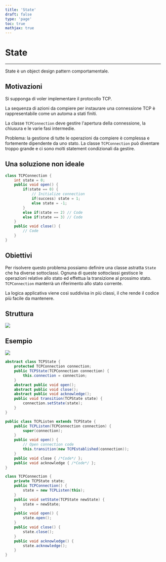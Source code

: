 ```yaml
---
title: 'State'
draft: false
type: 'page'
toc: true
mathjax: true
---
```

# State

---

State è un object design pattern comportamentale.

## Motivazioni

Si supponga di voler implementare il protocollo TCP.

La sequenza di azioni da compiere per instaurare una connessione TCP è rappresentabile come un automa a stati finiti.

La classe `TCPConnection` deve gestire l'apertura della connessione, la chiusura e le varie fasi intermedie.

Problema: la gestione di tutte le operazioni da compiere è complessa e fortemente dipendente da uno stato. La classe `TCPConnection` può diventare troppo grande e ci sono molti statement condizionali da gestire.

## Una soluzione non ideale

```java
class TCPConnection {
	int state = 0;
	public void open() {
		if(state == 0) {
			// Initialize connection
			if(success) state = 1;
			else state = -1;
		}
		else if(state == 2) // Code
		else if(state == 3) // Code
	}
	public void close() {
		// Code
	}
}
```

## Obiettivi

Per risolvere questo problema possiamo definire una classe astratta `State` che ha diverse sottoclassi. Ognuna di queste sottoclassi gestisce le operazioni relative allo stato ed effettua la transizione al prossimo stato. `TCPConnection` manterrà un riferimento allo stato corrente.

La logica applicativa viene così suddivisa in più classi, il che rende il codice più facile da mantenere.

## Struttura

![](../../images/Pasted%20image%2020221127095152.png)

## Esempio

![](../../images/Pasted%20image%2020221127095206.png)

```java
abstract class TCPState {
	protected TCPConnection connection;
	public TCPState(TCPConnection connection) {
		this.connection = connection;
	}
	abstract public void open();
	abstract public void close();
	abstract public void acknowledge();
	public void transition(TCPState state) {
		connection.setState(state);
	}
}

public class TCPListen extends TCPState {
	public TCPListen(TCPConnection connection) {
		super(connection);
	}
	public void open() {
		// Open connection code
		this.transition(new TCPEstablished(connection));
	}
	public void close { /*Code*/ };
	public void acknowledge { /*Code*/ };
}

class TCPConnection {
	private TCPState state;
	public TCPConnection() {
		state = new TCPListen(this);
	}
	public void setState(TCPState newState) {
		state = newState;
	}
	public void open() {
		state.open();
	}
	public void close() {
		state.close();
	}
	public void acknowledge() {
		state.acknowledge();
	}
}
```
